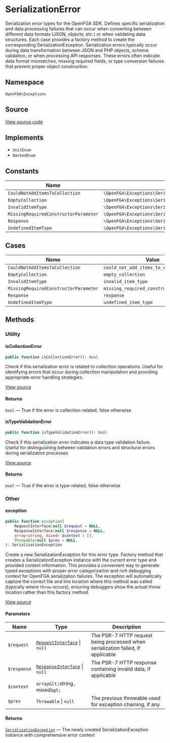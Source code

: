 # SerializationError

Serialization error types for the OpenFGA SDK. Defines specific serialization and data processing failures that can occur when converting between different data formats (JSON, objects, etc.) or when validating data structures. Each case provides a factory method to create the corresponding SerializationException. Serialization errors typically occur during data transformation between JSON and PHP objects, schema validation, or when processing API responses. These errors often indicate data format mismatches, missing required fields, or type conversion failures that prevent proper object construction.

## Namespace
`OpenFGA\Exceptions`

## Source
[View source code](https://github.com/evansims/openfga-php/blob/main/src/Exceptions/SerializationError.php)

## Implements
* `UnitEnum`
* `BackedEnum`

## Constants
| Name                                  | Value                                                                         | Description |
| ------------------------------------- | ----------------------------------------------------------------------------- | ----------- |
| `CouldNotAddItemsToCollection`        | `\OpenFGA\Exceptions\SerializationError::CouldNotAddItemsToCollection`        |             |
| `EmptyCollection`                     | `\OpenFGA\Exceptions\SerializationError::EmptyCollection`                     |             |
| `InvalidItemType`                     | `\OpenFGA\Exceptions\SerializationError::InvalidItemType`                     |             |
| `MissingRequiredConstructorParameter` | `\OpenFGA\Exceptions\SerializationError::MissingRequiredConstructorParameter` |             |
| `Response`                            | `\OpenFGA\Exceptions\SerializationError::Response`                            |             |
| `UndefinedItemType`                   | `\OpenFGA\Exceptions\SerializationError::UndefinedItemType`                   |             |

## Cases
| Name                                  | Value                                    | Description |
| ------------------------------------- | ---------------------------------------- | ----------- |
| `CouldNotAddItemsToCollection`        | `could_not_add_items_to_collection`      |             |
| `EmptyCollection`                     | `empty_collection`                       |             |
| `InvalidItemType`                     | `invalid_item_type`                      |             |
| `MissingRequiredConstructorParameter` | `missing_required_constructor_parameter` |             |
| `Response`                            | `response`                               |             |
| `UndefinedItemType`                   | `undefined_item_type`                    |             |

## Methods

### Utility
#### isCollectionError

```php
public function isCollectionError(): bool
```

Check if this serialization error is related to collection operations. Useful for identifying errors that occur during collection manipulation and providing appropriate error handling strategies.

[View source](https://github.com/evansims/openfga-php/blob/main/src/Exceptions/SerializationError.php#L86)

#### Returns
`bool` — True if the error is collection-related, false otherwise
#### isTypeValidationError

```php
public function isTypeValidationError(): bool
```

Check if this serialization error indicates a data type validation failure. Useful for distinguishing between validation errors and structural errors during serialization processes.

[View source](https://github.com/evansims/openfga-php/blob/main/src/Exceptions/SerializationError.php#L106)

#### Returns
`bool` — True if the error is type-related, false otherwise
### Other
#### exception

```php
public function exception(
    RequestInterface|null $request = NULL,
    ResponseInterface|null $response = NULL,
    array<string, mixed> $context = [],
    Throwable|null $prev = NULL,
): SerializationException
```

Create a new SerializationException for this error type. Factory method that creates a SerializationException instance with the current error type and provided context information. This provides a convenient way to generate typed exceptions with proper error categorization and rich debugging context for OpenFGA serialization failures. The exception will automatically capture the correct file and line location where this method was called (typically where `throw` occurs), ensuring debuggers show the actual throw location rather than this factory method.

[View source](https://github.com/evansims/openfga-php/blob/main/src/Exceptions/SerializationError.php#L66)

#### Parameters
| Name        | Type                                                                | Description                                                                     |
| ----------- | ------------------------------------------------------------------- | ------------------------------------------------------------------------------- |
| `$request`  | [`RequestInterface`](Requests/RequestInterface.md) &#124; `null`    | The PSR-7 HTTP request being processed when serialization failed, if applicable |
| `$response` | [`ResponseInterface`](Responses/ResponseInterface.md) &#124; `null` | The PSR-7 HTTP response containing invalid data, if applicable                  |
| `$context`  | `array&lt;`string`, `mixed`&gt;`                                    |                                                                                 |
| `$prev`     | `Throwable` &#124; `null`                                           | The previous throwable used for exception chaining, if any                      |

#### Returns
[`SerializationException`](SerializationException.md) — The newly created SerializationException instance with comprehensive error context
